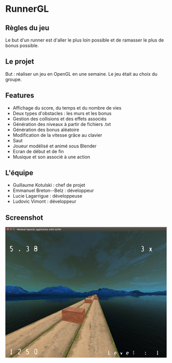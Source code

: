 # RunnerGL


## Règles du jeu 

Le but d'un runner est d'aller le plus loin possible et de ramasser le plus de bonus possible.

## Le projet

But : réaliser un jeu en OpenGL en une semaine.
Le jeu était au choix du groupe.

## Features

- Affichage du score, du temps et du nombre de vies
- Deux types d'obstacles : les murs et les bonus
- Gestion des collisions et des effets associés
- Génération des niveaux à partir de fichiers .txt
- Génération des bonus aléatoire
- Modification de la vitesse grâce au clavier
- Saut 
- Joueur modélisé et animé sous Blender
- Ecran de début et de fin
- Musique et son associé à une action

## L'équipe

- Guillaume Kotulski : chef de projet 
- Emmanuel Breton--Belz : développeur 
- Lucie Lagarrigue : développeuse 
- Ludovic Vimont : développeur 

## Screenshot

![texte](https://github.com/1ud0v1c/OpenGL/blob/master/resources/game.png "Game")

